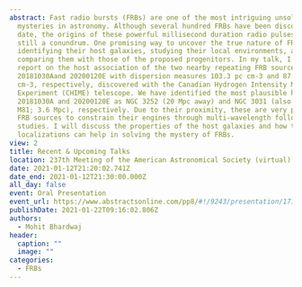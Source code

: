 ```yaml
---
abstract: Fast radio bursts (FRBs) are one of the most intriguing unsolved
  mysteries in astronomy. Although several hundred FRBs have been discovered to
  date, the origins of these powerful millisecond duration radio pulses are
  still a conundrum. One promising way to uncover the true nature of FRBs is by
  identifying their host galaxies, studying their local environments, and
  comparing them with those of the proposed progenitors. In my talk, I will
  report on the host association of the two nearby repeating FRB sources,
  20181030Aand 20200120E with dispersion measures 103.3 pc cm-3 and 87.8 pc
  cm-3, respectively, discovered with the Canadian Hydrogen Intensity Mapping
  Experiment (CHIME) telescope. We have identified the most plausible hosts of
  20181030A and 20200120E as NGC 3252 (20 Mpc away) and NGC 3031 (also known as
  M81; 3.6 Mpc), respectively. Due to their proximity, these are very promising
  FRB sources to constrain their engines through multi-wavelength follow-up
  studies. I will discuss the properties of the host galaxies and how these
  localizations can help in solving the mystery of FRBs.
view: 2
title: Recent & Upcoming Talks
location: 237th Meeting of the American Astronomical Society (virtual)
date: 2021-01-12T21:20:02.741Z
date_end: 2021-01-12T21:30:00.000Z
all_day: false
event: Oral Presentation
event_url: https://www.abstractsonline.com/pp8/#!/9243/presentation/1717
publishDate: 2021-01-22T09:16:02.806Z
authors:
  - Mohit Bhardwaj
header:
  caption: ""
  image: ""
categories:
  - FRBs
---
```

